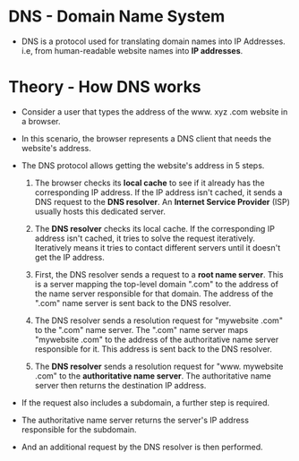 # DNS - Domain Name System

* DNS is a protocol used for translating domain names into IP Addresses. i.e, from human-readable website names into __IP addresses__.

# Theory - How DNS works
* Consider a user that types the address of the www. xyz .com website in a browser.
  
* In this scenario, the browser represents a DNS client that needs the website's address.
  
* The DNS protocol allows getting the website's address in 5 steps.
    1.  The browser checks its __local cache__ to see if it already has the corresponding IP address. If the IP address isn't cached, it sends a DNS request to the __DNS resolver__. An __Internet Service Provider__ (ISP) usually hosts this dedicated server.
   
    2. The __DNS resolver__ checks its local cache. If the corresponding IP address isn't cached, it tries to solve the request iteratively. Iteratively means it tries to contact different servers until it doesn't get the IP address.

    3. First, the DNS resolver sends a request to a __root name server__. This is a server mapping the top-level domain ".com" to the address of the name server responsible for that domain. The address of the ".com" name server is sent back to the DNS resolver.
   
    4. The DNS resolver sends a resolution request for "mywebsite .com" to the  ".com" name server. The ".com" name server maps "mywebsite .com" to the address of the authoritative name server responsible for it. This address is sent back to the DNS resolver.
   
    5. The __DNS resolver__ sends a resolution request for "www. mywebsite .com" to the __authoritative name server__. The authoritative name server then returns the destination IP address.

* If the request also includes a subdomain, a further step is required.
* The authoritative name server returns the server's IP address responsible for the subdomain.
* And an additional request by the DNS resolver is then performed.